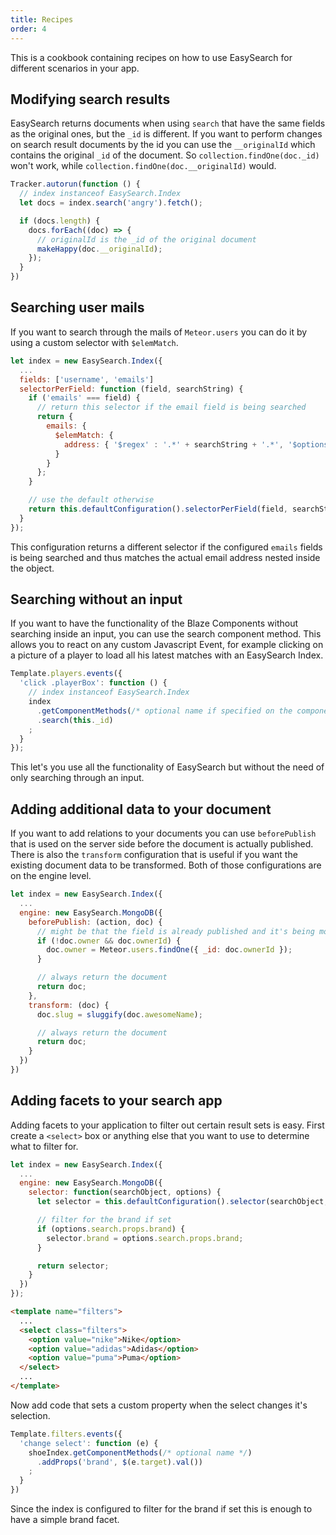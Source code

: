 ```yaml
---
title: Recipes
order: 4
---
```


This is a cookbook containing recipes on how to use EasySearch for different scenarios in your app.

## Modifying search results

EasySearch returns documents when using `search` that have the same fields as the original ones, but the `_id` is different.
If you want to perform changes on search result documents by the id you can use the `__originalId` which contains the original `_id`
of the document. So `collection.findOne(doc._id)` won't work, while `collection.findOne(doc.__originalId)` would.

```Javascript
Tracker.autorun(function () {
  // index instanceof EasySearch.Index
  let docs = index.search('angry').fetch();

  if (docs.length) {
    docs.forEach((doc) => {
      // originalId is the _id of the original document
      makeHappy(doc.__originalId);
    });
  }
})


```

## Searching user mails

If you want to search through the mails of `Meteor.users` you can do it by using a custom selector with `$elemMatch`.

```javascript
let index = new EasySearch.Index({
  ...
  fields: ['username', 'emails']
  selectorPerField: function (field, searchString) {
    if ('emails' === field) {
      // return this selector if the email field is being searched
      return {
        emails: {
          $elemMatch: {
            address: { '$regex' : '.*' + searchString + '.*', '$options' : 'i' }
          }
        }
      };
    }

    // use the default otherwise
    return this.defaultConfiguration().selectorPerField(field, searchString);
  }
});
```

This configuration returns a different selector if the configured `emails` fields is being searched and thus matches the actual email
address nested inside the object.

## Searching without an input

If you want to have the functionality of the Blaze Components without searching inside an input, you can use the search component method.
This allows you to react on any custom Javascript Event, for example clicking on a picture of a player to load all his latest matches with an EasySearch Index.

```Javascript
Template.players.events({
  'click .playerBox': function () {
    // index instanceof EasySearch.Index
    index
      .getComponentMethods(/* optional name if specified on the components */)
      .search(this._id)
    ;
  }
});
```

This let's you use all the functionality of EasySearch but without the need of only searching through an input.

## Adding additional data to your document

If you want to add relations to your documents you can use `beforePublish` that is used on the server side before the document is actually published. There is also the `transform` configuration that is useful if you want the existing document data to be transformed. Both of those configurations are on the engine level.

```javascript
let index = new EasySearch.Index({
  ...
  engine: new EasySearch.MongoDB({
    beforePublish: (action, doc) {
      // might be that the field is already published and it's being modified
      if (!doc.owner && doc.ownerId) {
        doc.owner = Meteor.users.findOne({ _id: doc.ownerId });
      }

      // always return the document
      return doc;
    },
    transform: (doc) {
      doc.slug = sluggify(doc.awesomeName);

      // always return the document
      return doc;
    }
  })
})
```

## Adding facets to your search app

Adding facets to your application to filter out certain result sets is easy. First create a `<select>` box or anything else
that you want to use to determine what to filter for.

```Javascript
let index = new EasySearch.Index({
  ...
  engine: new EasySearch.MongoDB({
    selector: function(searchObject, options) {
      let selector = this.defaultConfiguration().selector(searchObject, options);

      // filter for the brand if set
      if (options.search.props.brand) {
        selector.brand = options.search.props.brand;
      }

      return selector;
    }
  })
});
```

```html
<template name="filters">
  ...
  <select class="filters">
    <option value="nike">Nike</option>
    <option value="adidas">Adidas</option>
    <option value="puma">Puma</option>
  </select>
  ...
</template>
```

Now add code that sets a custom property when the select changes it's selection.

```javascript
Template.filters.events({
  'change select': function (e) {
    shoeIndex.getComponentMethods(/* optional name */)
      .addProps('brand', $(e.target).val())
    ;
  }
})
```

Since the index is configured to filter for the brand if set this is enough to have a simple brand facet.
